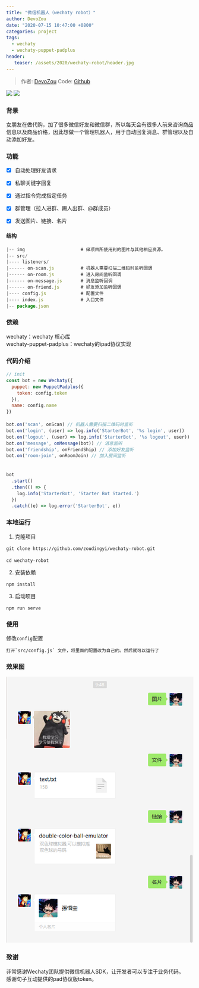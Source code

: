 ```yaml
---
title: "微信机器人（wechaty robot）"
author: DevoZou
date: "2020-07-15 10:47:00 +0800"
categories: project
tags:
  - wechaty
  - wechaty-puppet-padplus
header:
   teaser: /assets/2020/wechaty-robot/header.jpg
---
```


<!-- markdownlint-disable -->
> 作者: [DevoZou](https://github.com/zoudingyi/)
> Code: [Github](https://github.com/zoudingyi/wechaty-robot)

[![](https://img.shields.io/badge/Powered%20By-Wechaty-green.svg#align=left&display=inline&height=20&margin=%5Bobject%20Object%5D&originHeight=20&originWidth=132&status=done&style=none&width=132)](https://github.com/chatie/wechaty)
[![](https://img.shields.io/badge/Wechaty-%E5%BC%80%E6%BA%90%E6%BF%80%E5%8A%B1%E8%AE%A1%E5%88%92-green.svg#align=left&display=inline&height=20&margin=%5Bobject%20Object%5D&originHeight=20&originWidth=134&status=done&style=none&width=134)](https://github.com/juzibot/Welcome/wiki/Everything-about-Wechaty)

### 背景
女朋友在做代购，加了很多微信好友和微信群，所以每天会有很多人前来咨询商品信息以及商品价格，因此想做一个管理机器人，用于自动回复消息、群管理以及自动添加好友。

<!--more-->

### 功能

- [x] 自动处理好友请求
- [x] 私聊关键字回复
- [x] 通过指令完成指定任务
- [x] 群管理（拉人进群、踢人出群、@群成员）
- [x] 发送图片、链接、名片



#### 结构

```js
|-- img                     # 储项目所使用到的图片与其他相应资源。
|-- src/
|---- listeners/
|------ on-scan.js          # 机器人需要扫描二维码时监听回调
|------ on-room.js          # 进入房间监听回调
|------ on-message.js       # 消息监听回调
|------ on-friend.js        # 好友添加监听回调
|---- config.js             # 配置文件
|---- index.js              # 入口文件
|-- package.json
```
### 依赖
wechaty：wechaty 核心库<br />wechaty-puppet-padplus：wechaty的ipad协议实现

### 代码介绍
```javascript
// init
const bot = new Wechaty({
  puppet: new PuppetPadplus({
    token: config.token
  }),
  name: config.name
})

bot.on('scan', onScan) // 机器人需要扫描二维码时监听
bot.on('login', (user) => log.info('StarterBot', '%s login', user))
bot.on('logout', (user) => log.info('StarterBot', '%s logout', user))
bot.on('message', onMessage(bot)) // 消息监听
bot.on('friendship', onFriendShip) // 添加好友监听
bot.on('room-join', onRoomJoin) // 加入房间监听


bot
  .start()
  .then(() => {
    log.info('StarterBot', 'Starter Bot Started.')
  })
  .catch((e) => log.error('StarterBot', e))

```

### 本地运行

1. 克隆项目
```shell
git clone https://github.com/zoudingyi/wechaty-robot.git

cd wechaty-robot
```

2. 安装依赖
```shell
npm install
```

3. 启动项目
```shell
npm run serve
```
### 使用
修改`config`配置

    打开`src/config.js` 文件，将里面的配置改为自己的。然后就可以运行了

### 效果图
![效果图](/assets/2020/wechaty-robot/chat.png)

### 致谢

非常感谢Wechaty团队提供微信机器人SDK，让开发者可以专注于业务代码。<br />感谢句子互动提供的pad协议版token。
